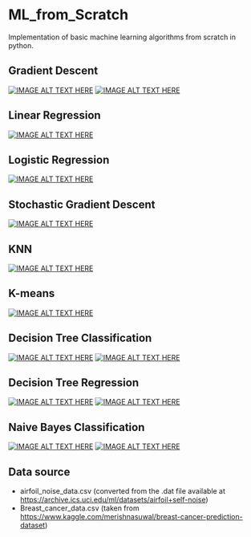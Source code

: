 # ML_from_Scratch
Implementation of basic machine learning algorithms from scratch in python.

## Gradient Descent
[![IMAGE ALT TEXT HERE](https://i.ytimg.com/vi/36zkIAAUcZ4/mqdefault.jpg)](https://youtu.be/36zkIAAUcZ4)
[![IMAGE ALT TEXT HERE](https://i.ytimg.com/vi/41BiBUZbg9U/mqdefault.jpg)](https://youtu.be/41BiBUZbg9U)


## Linear Regression
[![IMAGE ALT TEXT HERE](https://i.ytimg.com/vi/fnDO1s4fzi4/mqdefault.jpg)](https://youtu.be/fnDO1s4fzi4)

## Logistic Regression
[![IMAGE ALT TEXT HERE](https://i.ytimg.com/vi/NtjAeXppomA/mqdefault.jpg)](https://youtu.be/NtjAeXppomA)

## Stochastic Gradient Descent
[![IMAGE ALT TEXT HERE](https://i.ytimg.com/vi/V8InSDYHG4s/mqdefault.jpg)](https://youtu.be/V8InSDYHG4s)

## KNN
[![IMAGE ALT TEXT HERE](https://i.ytimg.com/vi/0RwM2BaLNkE/mqdefault.jpg)](https://youtu.be/0RwM2BaLNkE)

## K-means
[![IMAGE ALT TEXT HERE](https://i.ytimg.com/vi/IB9WfafBmjk/mqdefault.jpg)](https://youtu.be/IB9WfafBmjk)

## Decision Tree Classification
[![IMAGE ALT TEXT HERE](https://i.ytimg.com/vi/ZVR2Way4nwQ/mqdefault.jpg)](https://youtu.be/ZVR2Way4nwQ)
[![IMAGE ALT TEXT HERE](https://i.ytimg.com/vi/sgQAhG5Q7iY/mqdefault.jpg)](https://youtu.be/sgQAhG5Q7iY)


## Decision Tree Regression
[![IMAGE ALT TEXT HERE](https://i.ytimg.com/vi/UhY5vPfQIrA/mqdefault.jpg)](https://youtu.be/UhY5vPfQIrA)
[![IMAGE ALT TEXT HERE](https://i.ytimg.com/vi/P2ZB8c5Ha1Q/mqdefault.jpg)](https://youtu.be/P2ZB8c5Ha1Q)

## Naive Bayes Classification
[![IMAGE ALT TEXT HERE](https://i.ytimg.com/vi/lFJbZ6LVxN8/mqdefault.jpg)](https://youtu.be/lFJbZ6LVxN8)
[![IMAGE ALT TEXT HERE](https://i.ytimg.com/vi/3I8oX3OUL6I/mqdefault.jpg)](https://youtu.be/3I8oX3OUL6I)

## Data source
- airfoil_noise_data.csv (converted from the .dat file available at https://archive.ics.uci.edu/ml/datasets/airfoil+self-noise)   
- Breast_cancer_data.csv (taken from https://www.kaggle.com/merishnasuwal/breast-cancer-prediction-dataset) 
